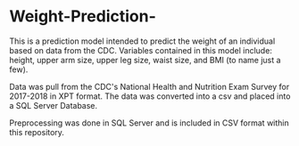 # Weight-Prediction-
This is a prediction model intended to predict the weight of an individual based on data from the CDC. Variables contained in this model include: height, upper arm size, upper leg size, waist size, and BMI (to name just a few). 

Data was pull from the CDC's National Health and Nutrition Exam Survey for 2017-2018 in XPT format. The data was converted into a csv and placed into a SQL Server Database.

Preprocessing was done in SQL Server and is included in CSV format within this repository.


